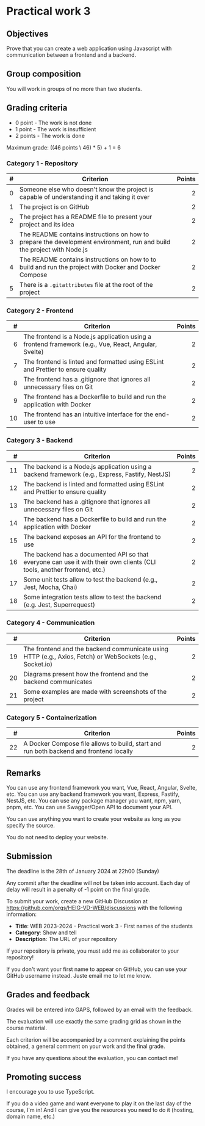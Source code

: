 # Practical work 3

## Objectives

Prove that you can create a web application using Javascript with communication between a frontend and a backend.

## Group composition

You will work in groups of no more than two students.

## Grading criteria

- 0 point - The work is not done
- 1 point - The work is insufficient
- 2 points - The work is done

Maximum grade: ((46 points \\ 46) * 5) + 1 = 6

### Category 1 - Repository

| # | Criterion                                                                                                              | Points |
|--:|------------------------------------------------------------------------------------------------------------------------|-------:|
| 0 | Someone else who doesn't know the project is capable of understanding it and taking it over                            |      2 |
| 1 | The project is on GitHub                                                                                               |      2 |
| 2 | The project has a README file to present your project and its idea                                                     |      2 |
| 3 | The README contains instructions on how to prepare the development environment, run and build the project with Node.js |      2 |
| 4 | The README contains instructions on how to to build and run the project with Docker and Docker Compose                 |      2 |
| 5 | There is a `.gitattributes` file at the root of the project                                                            |      2 |

### Category 2 - Frontend

|  # | Criterion                                                                                            | Points |
|---:|------------------------------------------------------------------------------------------------------|-------:|
|  6 | The frontend is a Node.js application using a frontend framework (e.g., Vue, React, Angular, Svelte) |      2 |
|  7 | The frontend is linted and formatted using ESLint and Prettier to ensure quality                     |      2 |
|  8 | The frontend has a .gitignore that ignores all unnecessary files on Git                              |      2 |
|  9 | The frontend has a Dockerfile to build and run the application with Docker                           |      2 |
| 10 | The frontend has an intuitive interface for the end-user to use                                      |      2 |

### Category 3 - Backend

|  # | Criterion                                                                                                               | Points |
|---:|-------------------------------------------------------------------------------------------------------------------------|-------:|
| 11 | The backend is a Node.js application using a backend framework (e.g., Express, Fastify, NestJS)                         |      2 |
| 12 | The backend is linted and formatted using ESLint and Prettier to ensure quality                                         |      2 |
| 13 | The backend has a .gitignore that ignores all unnecessary files on Git                                                  |      2 |
| 14 | The backend has a Dockerfile to build and run the application with Docker                                               |      2 |
| 15 | The backend exposes an API for the frontend to use                                                                      |      2 |
| 16 | The backend has a documented API so that everyone can use it with their own clients (CLI tools, another frontend, etc.) |      2 |
| 17 | Some unit tests allow to test the backend (e.g., Jest, Mocha, Chai)                                                     |     2  |
| 18 | Some integration tests allow to test the backend (e.g. Jest, Superrequest)                                              |     2  |

### Category 4 - Communication

|  # | Criterion                                                                                                | Points |
|---:|----------------------------------------------------------------------------------------------------------|-------:|
| 19 | The frontend and the backend communicate using HTTP (e.g., Axios, Fetch) or WebSockets (e.g., Socket.io) |      2 |
| 20 | Diagrams present how the frontend and the backend communicates                                           |      2 |
| 21 | Some examples are made with screenshots of the project                                                   |      2 |

### Category 5 - Containerization

|  # | Criterion                                                                              | Points |
|---:|----------------------------------------------------------------------------------------|-------:|
| 22 | A Docker Compose file allows to build, start and run both backend and frontend locally |      2 |

## Remarks

You can use any frontend framework you want, Vue, React, Angular, Svelte, etc.
You can use any backend framework you want, Express, Fastify, NestJS, etc.
You can use any package manager you want, npm, yarn, pnpm, etc.
You can use Swagger/Open API to document your API.

You can use anything you want to create your website as long as you specify the source.

You do not need to deploy your website.

## Submission

The deadline is the 28th of January 2024 at 22h00 (Sunday)

Any commit after the deadline will not be taken into account. Each day of delay will result in a penalty of -1 point on the final grade.

To submit your work, create a new GitHub Discussion at <https://github.com/orgs/HEIG-VD-WEB/discussions> with the following information:

- **Title**: WEB 2023-2024 - Practical work 3 - First names of the students
- **Category**: Show and tell
- **Description**: The URL of your repository

If your repository is private, you must add me as collaborator to your repository!

If you don't want your first name to appear on GitHub, you can use your GitHub username instead. Juste email me to let me know.

## Grades and feedback

Grades will be entered into GAPS, followed by an email with the feedback.

The evaluation will use exactly the same grading grid as shown in the course material.

Each criterion will be accompanied by a comment explaining the points obtained, a general comment on your work and the final grade.

If you have any questions about the evaluation, you can contact me!

## Promoting success

I encourage you to use TypeScript.

If you do a video game and want everyone to play it on the last day of the course, I'm in! And I can give you the resources you need to do it (hosting, domain name, etc.)

